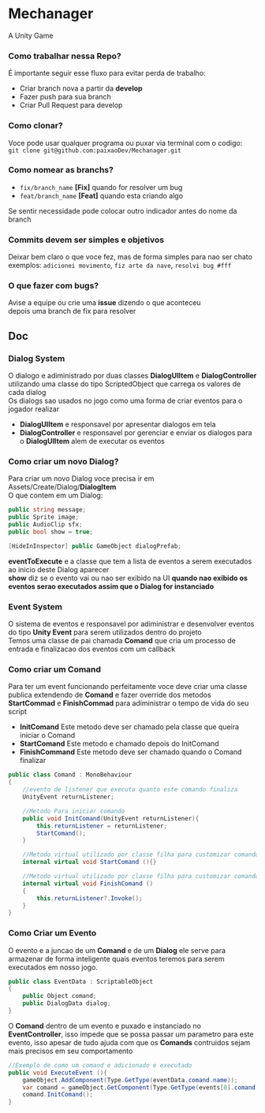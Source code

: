 # Mechanager
A Unity Game

### Como trabalhar nessa Repo?
É importante seguir esse fluxo para evitar perda de trabalho:   
- Criar branch nova a partir da **develop**
- Fazer push para sua branch
- Criar Pull Request para develop 

### Como clonar?
Voce pode usar qualquer programa ou puxar via terminal com o codigo:  
`git clone git@github.com:paixaoDev/Mechanager.git`

### Como nomear as branchs?
- `fix/branch_name` **[Fix]** quando for resolver um bug
- `feat/branch_name` **[Feat]** quando esta criando algo 

Se sentir necessidade pode colocar outro indicador antes do nome da branch

### Commits devem ser simples e objetivos
Deixar bem claro o que voce fez, mas de forma simples para nao ser chato  
exemplos: `adicionei movimento`, `fiz arte da nave`, `resolvi bug #fff`

### O que fazer com bugs?
Avise a equipe ou crie uma **issue** dizendo o que aconteceu  
depois uma branch de fix para resolver

## Doc

### Dialog System
O dialogo e adiministrado por duas classes **DialogUIItem** e **DialogController**  
utilizando uma classe do tipo ScriptedObject que carrega os valores de cada dialog  
Os dialogs sao usados no jogo como uma forma de criar eventos para o jogador realizar  

- **DialogUIItem** e responsavel por apresentar dialogos em tela
- **DialogController** e responsavel por gerenciar e enviar os dialogos para o **DialogUIItem** alem de executar os eventos

### Como criar um novo Dialog?
Para criar um novo Dialog voce precisa ir em Assets/Create/Dialog/**DialogItem**  
O que contem em um Dialog:

```c#
public string message;
public Sprite image;
public AudioClip sfx;
public bool show = true;

[HideInInspector] public GameObject dialogPrefab;
```

**eventToExecute** e a classe que tem a lista de eventos a serem executados ao inicio deste Dialog aparecer  
**show** diz se o evento vai ou nao ser exibido na UI **quando nao exibido os eventos serao executados assim que o Dialog for instanciado**

### Event System
O sistema de eventos e responsavel por adiministrar e desenvolver eventos do tipo **Unity Event** para serem utilizados dentro do projeto  
Temos uma classe de pai chamada **Comand** que cria um processo de entrada e finalizacao dos eventos com um callback

### Como criar um Comand
Para ter um event funcionando perfeitamente voce deve criar uma classe publica extendendo de **Comand** e fazer override dos metodos **StartCommad** e **FinishCommad** para adiministrar o tempo de vida do seu script


- **InitComand** Este metodo deve ser chamado pela classe que queira iniciar o Comand
- **StartComand** Este metodo e chamado depois do InitComand
- **FinishCommand** Este metodo deve ser chamado quando o Comand finalizar

```c#
public class Comand : MonoBehaviour
{
    //evento de listener que executa quanto este comando finaliza
    UnityEvent returnListener;

    //Metodo Para iniciar comando
    public void InitComand(UnityEvent returnListener){
        this.returnListener = returnListener;
        StartComand();
    }

    //Metodo virtual utilizado por classe filha para customizar comando - inicio
    internal virtual void StartComand (){}

    //Metodo virtual utilizado por classe filha para customizar comando - fim
    internal virtual void FinishComand ()
    {
        this.returnListener?.Invoke();
    }
}
```

### Como Criar um Evento
O evento e a juncao de um **Comand** e de um **Dialog** ele serve para armazenar de forma inteligente quais eventos teremos para serem executados em nosso jogo.

```c#
public class EventData : ScriptableObject 
{
    public Object comand;
    public DialogData dialog;
}
```

O **Comand** dentro de um evento e puxado e instanciado no **EventController**, isso impede que se possa passar um parametro para este evento, isso apesar de tudo ajuda com que os **Comands** contruidos sejam mais precisos em seu comportamento

```c#
//Exemplo de como um comand e adicionado e executado
public void ExecuteEvent (){
    gameObject.AddComponent(Type.GetType(eventData.comand.name));
    var comand = gameObject.GetComponent(Type.GetType(events[0].comand.name)) as Comand;
    comand.InitComand();
}
```
